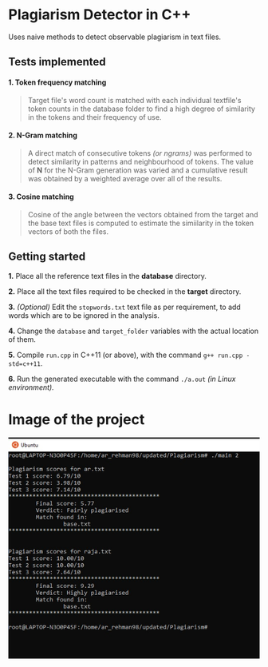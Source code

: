 # Plagiarism Detector in C++
Uses naive methods to detect observable plagiarism in text files. 


## Tests implemented

#### 1. Token frequency matching
>Target file's word count is matched with each individual textfile's token counts in the database folder to find a high degree of similarity in the tokens and their frequency of use.

#### 2. N-Gram matching
>A direct match of consecutive tokens *(or ngrams)* was performed to detect similarity in patterns and neighbourhood of tokens. The value of **N** for the N-Gram generation was varied and a cumulative result was obtained by a weighted average over all of the results.

#### 3. Cosine matching
>Cosine of the angle between the vectors obtained from the target and the base text files is computed to estimate the simiilarity in the token vectors of both the files.


## Getting started
**1.**   Place all the reference text files in the **database** directory.

**2.**   Place all the text files required to be checked in the **target** directory.

**3.**   *(Optional)* Edit the `stopwords.txt` text file as per requirement, to add words which are to be ignored in the analysis.

**4.**   Change the `database` and `target_folder` variables with the actual location of them.

**5.**   Compile `run.cpp` in C++11 (or above), with the command `g++ run.cpp -std=c++11`.

**6.**   Run the generated executable with the command `./a.out` *(in Linux environment).*

# Image of the project
![](https://raw.githubusercontent.com/AhmedRaja1/Plagiarism-Detector/main/WhatsApp%20Image%202021-03-18%20at%2011.05.43%20PM.jpeg)
